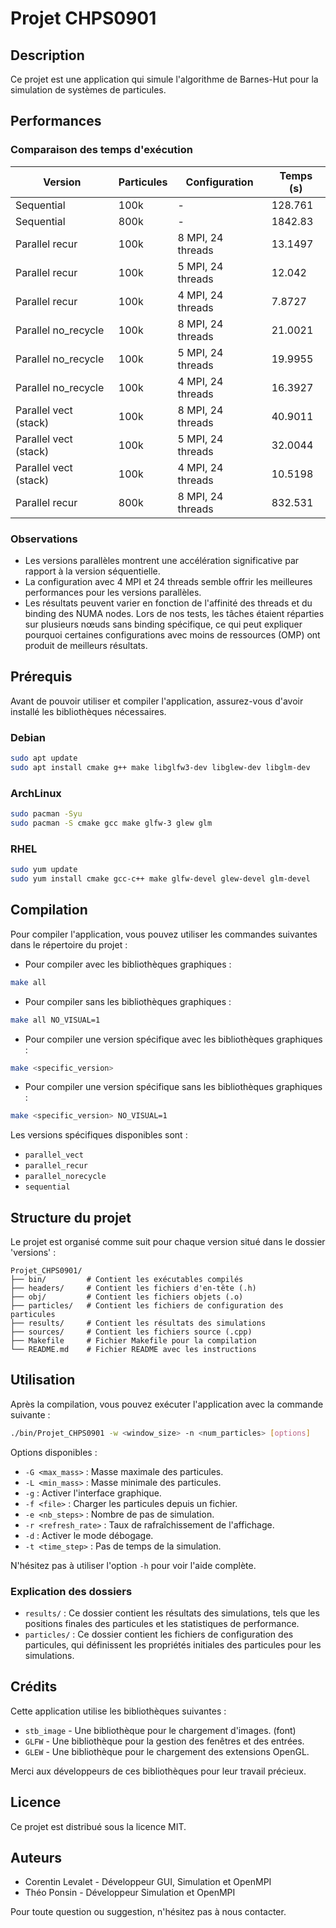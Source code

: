 # Projet CHPS0901

## Description
Ce projet est une application qui simule l'algorithme de Barnes-Hut pour la simulation de systèmes de particules.

## Performances

### Comparaison des temps d'exécution

| Version                | Particules | Configuration            | Temps (s)   |
|------------------------|------------|--------------------------|-------------|
| Sequential             | 100k       | -                        | 128.761     |
| Sequential             | 800k       | -                        | 1842.83     |
| Parallel recur         | 100k       | 8 MPI, 24 threads        | 13.1497     |
| Parallel recur         | 100k       | 5 MPI, 24 threads        | 12.042      |
| Parallel recur         | 100k       | 4 MPI, 24 threads        | 7.8727      |
| Parallel no_recycle    | 100k       | 8 MPI, 24 threads        | 21.0021     |
| Parallel no_recycle    | 100k       | 5 MPI, 24 threads        | 19.9955     |
| Parallel no_recycle    | 100k       | 4 MPI, 24 threads        | 16.3927     |
| Parallel vect (stack)  | 100k       | 8 MPI, 24 threads        | 40.9011     |
| Parallel vect (stack)  | 100k       | 5 MPI, 24 threads        | 32.0044     |
| Parallel vect (stack)  | 100k       | 4 MPI, 24 threads        | 10.5198     |
| Parallel recur         | 800k       | 8 MPI, 24 threads        | 832.531     |

### Observations

- Les versions parallèles montrent une accélération significative par rapport à la version séquentielle.
- La configuration avec 4 MPI et 24 threads semble offrir les meilleures performances pour les versions parallèles.
- Les résultats peuvent varier en fonction de l'affinité des threads et du binding des NUMA nodes. Lors de nos tests, les tâches étaient réparties sur plusieurs nœuds sans binding spécifique, ce qui peut expliquer pourquoi certaines configurations avec moins de ressources (OMP) ont produit de meilleurs résultats.

## Prérequis
Avant de pouvoir utiliser et compiler l'application, assurez-vous d'avoir installé les bibliothèques nécessaires.

### Debian
```sh
sudo apt update
sudo apt install cmake g++ make libglfw3-dev libglew-dev libglm-dev
```

### ArchLinux
```sh
sudo pacman -Syu
sudo pacman -S cmake gcc make glfw-3 glew glm
```

### RHEL
```sh
sudo yum update
sudo yum install cmake gcc-c++ make glfw-devel glew-devel glm-devel
```

## Compilation
Pour compiler l'application, vous pouvez utiliser les commandes suivantes dans le répertoire du projet :

- Pour compiler avec les bibliothèques graphiques :
```sh
make all
```

- Pour compiler sans les bibliothèques graphiques :
```sh
make all NO_VISUAL=1
```

- Pour compiler une version spécifique avec les bibliothèques graphiques :
```sh
make <specific_version>
```

- Pour compiler une version spécifique sans les bibliothèques graphiques :
```sh
make <specific_version> NO_VISUAL=1
```

Les versions spécifiques disponibles sont :
- `parallel_vect`
- `parallel_recur`
- `parallel_norecycle`
- `sequential`

## Structure du projet
Le projet est organisé comme suit pour chaque version situé dans le dossier 'versions' :
```
Projet_CHPS0901/
├── bin/         # Contient les exécutables compilés
├── headers/     # Contient les fichiers d'en-tête (.h)
├── obj/         # Contient les fichiers objets (.o)
├── particles/   # Contient les fichiers de configuration des particules
├── results/     # Contient les résultats des simulations
├── sources/     # Contient les fichiers source (.cpp)
├── Makefile     # Fichier Makefile pour la compilation
└── README.md    # Fichier README avec les instructions
```

## Utilisation
Après la compilation, vous pouvez exécuter l'application avec la commande suivante :
```sh
./bin/Projet_CHPS0901 -w <window_size> -n <num_particles> [options]
```
Options disponibles :
- `-G <max_mass>` : Masse maximale des particules.
- `-L <min_mass>` : Masse minimale des particules.
- `-g` : Activer l'interface graphique.
- `-f <file>` : Charger les particules depuis un fichier.
- `-e <nb_steps>` : Nombre de pas de simulation.
- `-r <refresh_rate>` : Taux de rafraîchissement de l'affichage.
- `-d` : Activer le mode débogage.
- `-t <time_step>` : Pas de temps de la simulation.

N'hésitez pas à utiliser l'option `-h` pour voir l'aide complète.

### Explication des dossiers
- `results/` : Ce dossier contient les résultats des simulations, tels que les positions finales des particules et les statistiques de performance.
- `particles/` : Ce dossier contient les fichiers de configuration des particules, qui définissent les propriétés initiales des particules pour les simulations.

## Crédits
Cette application utilise les bibliothèques suivantes :
- `stb_image` - Une bibliothèque pour le chargement d'images. (font)
- `GLFW` - Une bibliothèque pour la gestion des fenêtres et des entrées.
- `GLEW` - Une bibliothèque pour le chargement des extensions OpenGL.

Merci aux développeurs de ces bibliothèques pour leur travail précieux.

## Licence
Ce projet est distribué sous la licence MIT.

## Auteurs
- Corentin Levalet - Développeur GUI, Simulation et OpenMPI
- Théo Ponsin - Développeur Simulation et OpenMPI

Pour toute question ou suggestion, n'hésitez pas à nous contacter.

